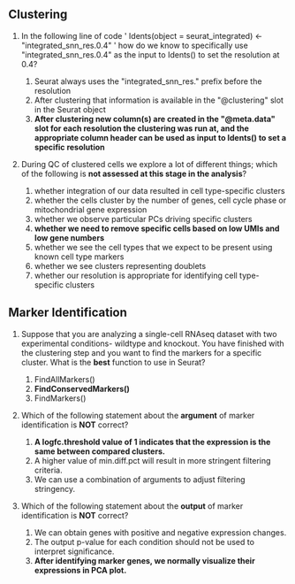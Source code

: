 ## Clustering
1. In the following line of code ' Idents(object = seurat_integrated) <- "integrated_snn_res.0.4" ' how do we know to specifically use "integrated_snn_res.0.4" as the input to Idents() to set the resolution at 0.4?
    1. Seurat always uses the "integrated_snn_res." prefix before the resolution
    1. After clustering that information is available in the "@clustering" slot in the Seurat object
    1. **After clustering new column(s) are created in the "@meta.data" slot for each resolution the clustering was run at, and the appropriate column header can be used as input to Idents() to set a specific resolution**

1. During QC of clustered cells we explore a lot of different things; which of the following is **not assessed at this stage in the analysis**?
    1. whether integration of our data resulted in cell type-specific clusters
    1. whether the cells cluster by the number of genes, cell cycle phase or mitochondrial gene expression
    1. whether we observe particular PCs driving specific clusters
    1. **whether we need to remove specific cells based on low UMIs and low gene numbers**
    1. whether we see the cell types that we expect to be present using known cell type markers
    1. whether we see clusters representing doublets
    1. whether our resolution is appropriate for identifying cell type-specific clusters

## Marker Identification
1. Suppose that you are analyzing a single-cell RNAseq dataset with two experimental conditions- wildtype and knockout. You have finished with the clustering step and you want to find the markers for a specific cluster. What is the **best** function to use in Seurat?
    1. FindAllMarkers() 
    1. **FindConservedMarkers()**
    1. FindMarkers()
    
2. Which of the following statement about the **argument** of marker identification is **NOT** correct?
    1. **A logfc.threshold value of 1 indicates that the expression is the same between compared clusters.**
    1. A higher value of min.diff.pct will result in more stringent filtering criteria.
    1. We can use a combination of arguments to adjust filtering stringency. 

3. Which of the following statement about the **output** of marker identification is **NOT** correct?
    1. We can obtain genes with positive and negative expression changes.
    1. The output p-value for each condition should not be used to interpret significance.
    1. **After identifying marker genes, we normally visualize their expressions in PCA plot.**
